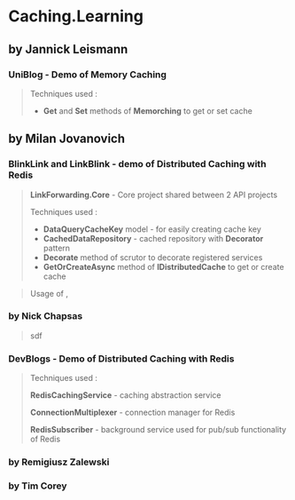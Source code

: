 # Caching.Learning

## by Jannick Leismann

### **UniBlog** - Demo of **Memory Caching** 
>
> Techniques used :
> * **Get** and **Set** methods of **Memorching** to get or set cache

## by Milan Jovanovich

### **BlinkLink** and **LinkBlink** - demo of **Distributed Caching** with **Redis**
>
> **LinkForwarding.Core** - Core project shared between 2 API projects
>
> Techniques used : 
> * **DataQueryCacheKey** model - for easily creating cache key
> * **CachedDataRepository** - cached repository with **Decorator** pattern
> * **Decorate** method of scrutor to decorate registered services
> * **GetOrCreateAsync** method of **IDistributedCache** to get or create cache

> Usage of , 

### by Nick Chapsas

> 
> 
> sdf

### **DevBlogs** - Demo of **Distributed Caching** with **Redis** 
> Techniques used :
> 
> **RedisCachingService** - caching abstraction service
> 
> **ConnectionMultiplexer** - connection manager for Redis
>
> **RedisSubscriber** - background service used for pub/sub functionality of Redis

### by Remigiusz Zalewski

### by Tim Corey